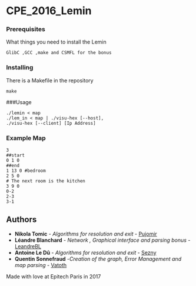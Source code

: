 # CPE_2016_Lemin

### Prerequisites

What things you need to install the Lemin

```
GlibC ,GCC ,make and CSMFL for the bonus
```

### Installing

There is a Makefile in the repository

```
make
```

###Usage

```
./lemin < map
./lem_in < map | ./visu-hex [--host],
./visu-hex [--client] [Ip Address]

```

### Example Map

```
3
##start
0 1 0
##end
1 13 0 #bedroom
2 5 0
# The next room is the kitchen
3 9 0
0-2
2-3
3-1
```

## Authors

* **Nikola Tomic** - *Algorithms for resolution and exit* - [Pujomir](https://github.com/Pujomir)
* **Léandre Blanchard** - *Network , Graphical interface and parsing bonus* - [LeandreBL](https://github.com/LeandreBl)
* **Antoine Le Dû** - *Algorithms for resolution and exit* - [Sezny](https://github.com/sezny)
* **Quentin Sonnefraud** -*Creation of the graph, Error Management and map parsing* - [Vatoth](https://github.com/Vatoth)

Made with love at Epitech Paris in 2017
